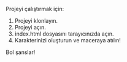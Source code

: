 Projeyi çalıştırmak için:

1. Projeyi klonlayın.
2. Projeyi açın.
3. index.html dosyasını tarayıcınızda açın.
4. Karakterinizi oluşturun ve maceraya atılın!

Bol şanslar!

